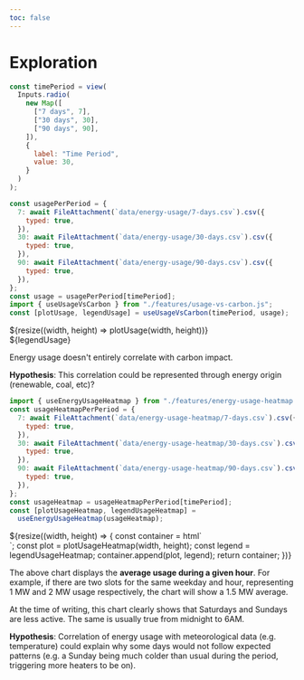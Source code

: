 ```yaml
---
toc: false
---
```


<div>
  <h1>Exploration</h1>
</div>

<div class="grid grid-cols-1 time-picker">

```js
const timePeriod = view(
  Inputs.radio(
    new Map([
      ["7 days", 7],
      ["30 days", 30],
      ["90 days", 90],
    ]),
    {
      label: "Time Period",
      value: 30,
    }
  )
);
```

</div>

```js
const usagePerPeriod = {
  7: await FileAttachment(`data/energy-usage/7-days.csv`).csv({
    typed: true,
  }),
  30: await FileAttachment(`data/energy-usage/30-days.csv`).csv({
    typed: true,
  }),
  90: await FileAttachment(`data/energy-usage/90-days.csv`).csv({
    typed: true,
  }),
};
const usage = usagePerPeriod[timePeriod];
import { useUsageVsCarbon } from "./features/usage-vs-carbon.js";
const [plotUsage, legendUsage] = useUsageVsCarbon(timePeriod, usage);
```

<div class="grid grid-cols-1" style="grid-auto-rows: 504px;">

  <div class="card" style="display: flex; flex-direction: column;">
    <div style="flex:1;">
      ${resize((width, height) => plotUsage(width, height))}
    </div>
    <div>
      ${legendUsage}
    </div>
  </div>
</div>
<div class="note">

Energy usage doesn't entirely correlate with carbon impact.

**Hypothesis**: This correlation could be represented through energy origin (renewable, coal, etc)?

</div>

```js
import { useEnergyUsageHeatmap } from "./features/energy-usage-heatmap.js";
const usageHeatmapPerPeriod = {
  7: await FileAttachment(`data/energy-usage-heatmap/7-days.csv`).csv({
    typed: true,
  }),
  30: await FileAttachment(`data/energy-usage-heatmap/30-days.csv`).csv({
    typed: true,
  }),
  90: await FileAttachment(`data/energy-usage-heatmap/90-days.csv`).csv({
    typed: true,
  }),
};
const usageHeatmap = usageHeatmapPerPeriod[timePeriod];
const [plotUsageHeatmap, legendUsageHeatmap] =
  useEnergyUsageHeatmap(usageHeatmap);
```

<div class="grid grid-cols-1" style="grid-auto-rows: 504px;">
  <div class="card">
    ${resize((width, height) => {
      const container = html`<div style="display: flex; align-items: center; flex-direction: column"></div>`;
      const plot = plotUsageHeatmap(width, height);
      const legend = legendUsageHeatmap;
      container.append(plot, legend);
      return container;
    })}
  </div>
</div>
<div class="note">

The above chart displays the **average usage during a given hour**. For example, if there are two slots for the same weekday and hour, representing 1 MW and 2 MW usage respectively, the chart will show a 1.5 MW average.

At the time of writing, this chart clearly shows that Saturdays and Sundays are less active. The same is usually true from midnight to 6AM.

**Hypothesis**: Correlation of energy usage with meteorological data (e.g. temperature) could explain why some days would not follow expected patterns (e.g. a Sunday being much colder than usual during the period, triggering more heaters to be on).

</div>
